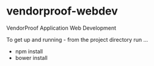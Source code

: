 # vendorproof-webdev

VendorProof Application Web Development

To get up and running - from the project directory run ...

- npm install
- bower install